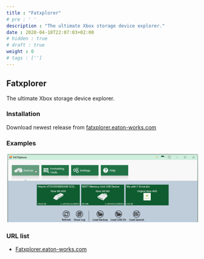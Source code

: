 ```yaml
---
title : "Fatxplorer"
# pre : ' '
description : "The ultimate Xbox storage device explorer."
date : 2020-04-18T22:07:03+02:00
# hidden : true
# draft : true
weight : 0
# tags : ['']
---
```


## Fatxplorer

The ultimate Xbox storage device explorer.

### Installation

Download newest release from [fatxplorer.eaton-works.com](https://fatxplorer.eaton-works.com/)

### Examples

![Example](images/example.png)

### URL list

* [Fatxplorer.eaton-works.com](https://fatxplorer.eaton-works.com)
